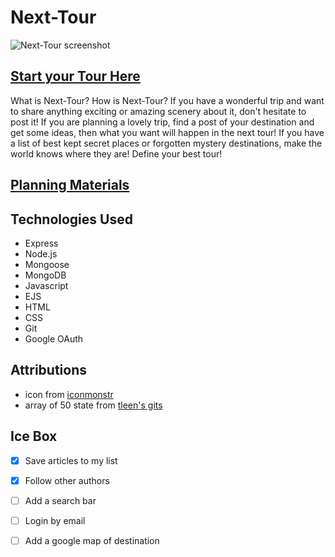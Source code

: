 # Next-Tour

![Next-Tour screenshot]()

## [Start your Tour Here](https://next-tour.fly.dev/)

What is Next-Tour? How is Next-Tour? 
If you have a wonderful trip and want to share anything exciting or amazing scenery about it, don't hesitate to post it!
If you are planning a lovely trip, find a post of your destination and get some ideas, then what you want will happen in the next tour! 
If you have a list of best kept secret places or forgotten mystery destinations, make the world knows where they are!
Define your best tour!

## [Planning Materials](https://trello.com/b/B9tsw0kp/next-tour)

## Technologies Used
* Express
* Node.js
* Mongoose
* MongoDB
* Javascript
* EJS
* HTML
* CSS
* Git
* Google OAuth

## Attributions
* icon from [iconmonstr](https://iconmonstr.com/airport-7-svg/)
* array of 50 state from [tleen's gits](https://gist.github.com/tleen/6299431)

## Ice Box
- [x] Save articles to my list
- [x] Follow other authors
- [ ] Add a search bar
- [ ] Login by email
- [ ] Add a google map of destination


